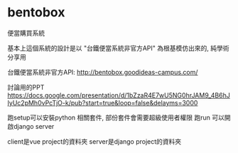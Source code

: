 # bentobox
便當購買系統
 
基本上這個系統的設計是以 "台鐵便當系統非官方API" 為根基模仿出來的, 純學術分享用
 
台鐵便當系統非官方API:
http://bentobox.goodideas-campus.com/

討論用的PPT
https://docs.google.com/presentation/d/1bZzaR4E7wU5NG0hrJAM9_4B6hJIyUc2pMh0vPcTjO-k/pub?start=true&loop=false&delayms=3000

跑setup可以安裝python 相關套件, 部份套件會需要超級使用者權限
跑run 可以開啟django server


client是vue project的資料夾
server是django project的資料夾
